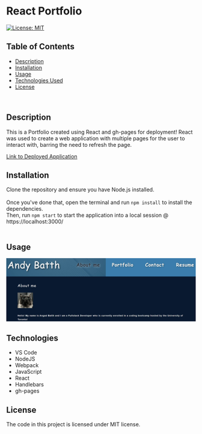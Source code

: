 # React Portfolio

[![License: MIT](https://img.shields.io/badge/License-MIT-blue.svg)](https://opensource.org/licenses/MIT)

## Table of Contents
- [Description](#description)
- [Installation](#installation)
- [Usage](#usage)
- [Technologies Used](#technologies)
- [License](#license)
<br />

## Description
This is a Portfolio created using React and gh-pages for deployment! React was used to create a web application with multiple pages for the user to interact with, barring the need to refresh the page. <br />

[Link to Deployed Application](https://angadbatth.github.io/portfolio/)
<br />

## Installation
Clone the repository and ensure you have Node.js installed.<br /><br />
Once you've done that, open the terminal and run `npm install` to install the dependencies. <br />
Then, run `npm start` to start the application into a local session @ https://localhost:3000/ <br /><br />

## Usage
![homepage](./src/assets/images/homepage.jpg)

## Technologies

- VS Code </br>
- NodeJS </br>
- Webpack </br>
- JavaScript </br>
- React </br>
- Handlebars </br>
- gh-pages </br>

## License
The code in this project is licensed under MIT license.